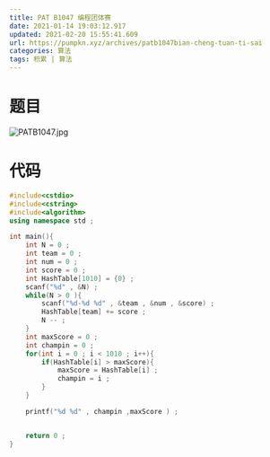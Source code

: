 ```yaml
---
title: PAT B1047 编程团体赛
date: 2021-01-14 19:03:12.917
updated: 2021-02-20 15:55:41.609
url: https://pumpkn.xyz/archives/patb1047bian-cheng-tuan-ti-sai
categories: 算法
tags: 积累 | 算法
---
```


# 题目
![PATB1047.jpg](https://pumpkn.xyz/upload/2021/02/PATB1047-a92e574ad5bb4d19be6a667648c964b4.jpg)
# 代码
```c++
#include<cstdio>
#include<cstring>
#include<algorithm>
using namespace std ;

int main(){
    int N = 0 ;
    int team = 0 ;
    int num = 0 ;
    int score = 0 ;
    int HashTable[1010] = {0} ;
    scanf("%d" , &N) ;
    while(N > 0 ){
        scanf("%d-%d %d" , &team , &num , &score) ;
        HashTable[team] += score ;
        N -- ;
    }
    int maxScore = 0 ;
    int champin = 0 ;
    for(int i = 0 ; i < 1010 ; i++){
        if(HashTable[i] > maxScore){
            maxScore = HashTable[i] ;
            champin = i ;
        }
    }

    printf("%d %d" , champin ,maxScore ) ;


    return 0 ;
}

```